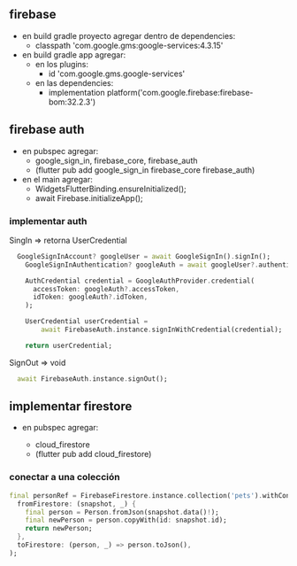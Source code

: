## firebase

- en build gradle proyecto agregar dentro de dependencies:
  - classpath 'com.google.gms:google-services:4.3.15'
- en build gradle app agregar:
  - en los plugins:
    - id 'com.google.gms.google-services'
  - en las dependencies:
    - implementation platform('com.google.firebase:firebase-bom:32.2.3')

## firebase auth

- en pubspec agregar:
  - google_sign_in, firebase_core, firebase_auth
  - (flutter pub add google_sign_in firebase_core firebase_auth)
- en el main agregar:
  - WidgetsFlutterBinding.ensureInitialized();
  - await Firebase.initializeApp();

### implementar auth

SingIn => retorna UserCredential

```dart
  GoogleSignInAccount? googleUser = await GoogleSignIn().signIn();
    GoogleSignInAuthentication? googleAuth = await googleUser?.authentication;

    AuthCredential credential = GoogleAuthProvider.credential(
      accessToken: googleAuth?.accessToken,
      idToken: googleAuth?.idToken,
    );

    UserCredential userCredential =
        await FirebaseAuth.instance.signInWithCredential(credential);

    return userCredential;
```

SignOut => void

```dart
  await FirebaseAuth.instance.signOut();
```

## implementar firestore

- en pubspec agregar:

  - cloud_firestore
  - (flutter pub add cloud_firestore)

### conectar a una colección

```dart
final personRef = FirebaseFirestore.instance.collection('pets').withConverter(
  fromFirestore: (snapshot, _) {
    final person = Person.fromJson(snapshot.data()!);
    final newPerson = person.copyWith(id: snapshot.id);
    return newPerson;
  },
  toFirestore: (person, _) => person.toJson(),
);
```
